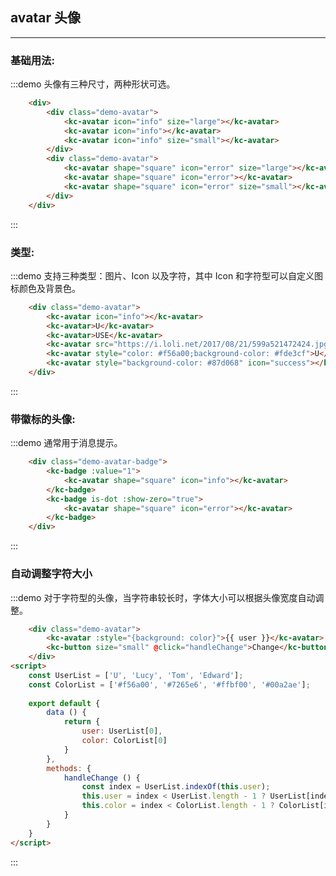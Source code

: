 <style lang="scss">
	.demo-avatar{
		margin-bottom:10px;
		>.kc-avatar{
			margin-right: 16px;
		}
	}
	</style>
## avatar 头像
-------------------

### 基础用法:
:::demo 头像有三种尺寸，两种形状可选。
```html
	<div>
		<div class="demo-avatar">
			<kc-avatar icon="info" size="large"></kc-avatar>
			<kc-avatar icon="info"></kc-avatar>
			<kc-avatar icon="info" size="small"></kc-avatar>
		</div>
		<div class="demo-avatar">
			<kc-avatar shape="square" icon="error" size="large"></kc-avatar>
			<kc-avatar shape="square" icon="error"></kc-avatar>
			<kc-avatar shape="square" icon="error" size="small"></kc-avatar>
		</div>
	</div>
```
:::

### 类型:
:::demo  支持三种类型：图片、Icon 以及字符，其中 Icon 和字符型可以自定义图标颜色及背景色。
```html
	<div class="demo-avatar">
		<kc-avatar icon="info"></kc-avatar>
		<kc-avatar>U</kc-avatar>
		<kc-avatar>USE</kc-avatar>
		<kc-avatar src="https://i.loli.net/2017/08/21/599a521472424.jpg"></kc-avatar>
		<kc-avatar style="color: #f56a00;background-color: #fde3cf">U</kc-avatar>
		<kc-avatar style="background-color: #87d068" icon="success"></kc-avatar>
	</div>
```
:::

### 带徽标的头像:
:::demo  通常用于消息提示。
```html
	<div class="demo-avatar-badge">
		<kc-badge :value="1">
			<kc-avatar shape="square" icon="info"></kc-avatar>
		</kc-badge>
		<kc-badge is-dot :show-zero="true">
			<kc-avatar shape="square" icon="error"></kc-avatar>
		</kc-badge>
	</div>
```
:::

### 自动调整字符大小
:::demo  对于字符型的头像，当字符串较长时，字体大小可以根据头像宽度自动调整。
```html
	<div class="demo-avatar">
		<kc-avatar :style="{background: color}">{{ user }}</kc-avatar>
		<kc-button size="small" @click="handleChange">Change</kc-button>
	</div>
<script>
    const UserList = ['U', 'Lucy', 'Tom', 'Edward'];
    const ColorList = ['#f56a00', '#7265e6', '#ffbf00', '#00a2ae'];
    
    export default {
        data () {
            return {
                user: UserList[0],
                color: ColorList[0]
            }
        },
        methods: {
            handleChange () {
                const index = UserList.indexOf(this.user);
                this.user = index < UserList.length - 1 ? UserList[index + 1] : UserList[0];
                this.color = index < ColorList.length - 1 ? ColorList[index + 1] : ColorList[0];
            }
        }        
    }
</script>
```
:::
